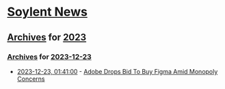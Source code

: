 # [Soylent News](../../../README.md)

## [Archives](../../index.md) for [2023](../index.md)

### [Archives](../../index.md) for [2023-12-23](index.md)

* [2023-12-23, 01:41:00](https://soylentnews.org/article.pl?sid=23/12/22/0213253&from=rss) - [Adobe Drops Bid To Buy Figma Amid Monopoly Concerns](https://soylentnews.org/article.pl?sid=23/12/22/0213253&from=rss)
